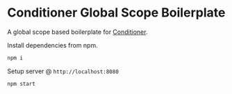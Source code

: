 # Conditioner Global Scope Boilerplate

A global scope based boilerplate for [Conditioner](https://pqina.nl/conditioner).

Install dependencies from npm.

```bash
npm i
```

Setup server @ `http://localhost:8080`

```bash
npm start
```